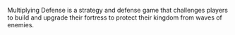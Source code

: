 Multiplying Defense is a strategy and defense game that challenges players to build and upgrade their fortress to protect their kingdom from waves of enemies.
